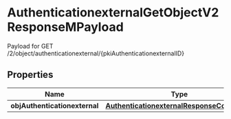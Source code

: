 

# AuthenticationexternalGetObjectV2ResponseMPayload

Payload for GET /2/object/authenticationexternal/{pkiAuthenticationexternalID}

## Properties

| Name | Type | Description | Notes |
|------------ | ------------- | ------------- | -------------|
|**objAuthenticationexternal** | [**AuthenticationexternalResponseCompound**](AuthenticationexternalResponseCompound.md) |  |  |



